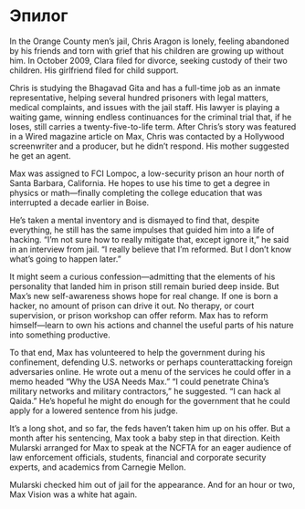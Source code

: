 # Эпилог

In the Orange County men’s jail, Chris Aragon is lonely, feeling abandoned by his friends and torn with grief that his children are growing up without him. In October 2009, Clara filed for divorce, seeking custody of their two children. His girlfriend filed for child support.

Chris is studying the Bhagavad Gita and has a full-time job as an inmate representative, helping several hundred prisoners with legal matters, medical complaints, and issues with the jail staff. His lawyer is playing a waiting game, winning endless continuances for the criminal trial that, if he loses, still carries a twenty-five-to-life term. After Chris’s story was featured in a Wired magazine article on Max, Chris was contacted by a Hollywood screenwriter and a producer, but he didn’t respond. His mother suggested he get an agent.

Max was assigned to FCI Lompoc, a low-security prison an hour north of Santa Barbara, California. He hopes to use his time to get a degree in physics or math—finally completing the college education that was interrupted a decade earlier in Boise.

He’s taken a mental inventory and is dismayed to find that, despite everything, he still has the same impulses that guided him into a life of hacking. “I’m not sure how to really mitigate that, except ignore it,” he said in an interview from jail. “I really believe that I’m reformed. But I don’t know what’s going to happen later.”

It might seem a curious confession—admitting that the elements of his personality that landed him in prison still remain buried deep inside. But Max’s new self-awareness shows hope for real change. If one is born a hacker, no amount of prison can drive it out. No therapy, or court supervision, or prison workshop can offer reform. Max has to reform himself—learn to own his actions and channel the useful parts of his nature into something productive.

To that end, Max has volunteered to help the government during his confinement, defending U.S. networks or perhaps counterattacking foreign adversaries online. He wrote out a menu of the services he could offer in a memo headed “Why the USA Needs Max.” “I could penetrate China’s military networks and military contractors,” he suggested. “I can hack al Qaida.” He’s hopeful he might do enough for the government that he could apply for a lowered sentence from his judge.

It’s a long shot, and so far, the feds haven’t taken him up on his offer. But a month after his sentencing, Max took a baby step in that direction. Keith Mularski arranged for Max to speak at the NCFTA for an eager audience of law enforcement officials, students, financial and corporate security experts, and academics from Carnegie Mellon.

Mularski checked him out of jail for the appearance. And for an hour or two, Max Vision was a white hat again.
